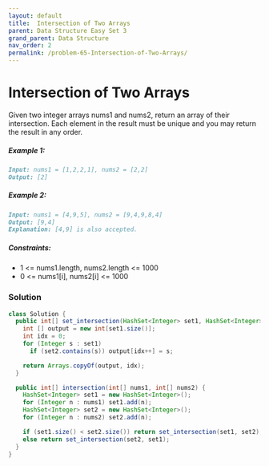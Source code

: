 ```yaml
---
layout: default
title:  Intersection of Two Arrays
parent: Data Structure Easy Set 3
grand_parent: Data Structure
nav_order: 2
permalink: /problem-65-Intersection-of-Two-Arrays/
---
```

# Intersection of Two Arrays

Given two integer arrays nums1 and nums2, return an array of their intersection. Each element in the result must be unique and you may return the result in any order.

##### Example 1:
```markdown
Input: nums1 = [1,2,2,1], nums2 = [2,2]
Output: [2]
```
##### Example 2:
```markdown
Input: nums1 = [4,9,5], nums2 = [9,4,9,8,4]
Output: [9,4]
Explanation: [4,9] is also accepted.
```
##### Constraints:
* 1 <= nums1.length, nums2.length <= 1000
* 0 <= nums1[i], nums2[i] <= 1000

### Solution
```java
class Solution {
  public int[] set_intersection(HashSet<Integer> set1, HashSet<Integer> set2) {
    int [] output = new int[set1.size()];
    int idx = 0;
    for (Integer s : set1)
      if (set2.contains(s)) output[idx++] = s;

    return Arrays.copyOf(output, idx);
  }

  public int[] intersection(int[] nums1, int[] nums2) {
    HashSet<Integer> set1 = new HashSet<Integer>();
    for (Integer n : nums1) set1.add(n);
    HashSet<Integer> set2 = new HashSet<Integer>();
    for (Integer n : nums2) set2.add(n);

    if (set1.size() < set2.size()) return set_intersection(set1, set2);
    else return set_intersection(set2, set1);
  }
}
```